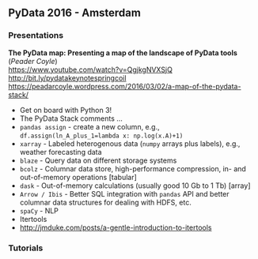 ## PyData 2016 - Amsterdam

### Presentations


**The PyData map: Presenting a map of the landscape of PyData tools** (_Peader Coyle_)
<br/>https://www.youtube.com/watch?v=QgjkgNVXSjQ
<br/>http://bit.ly/pydatakeynotespringcoil
<br/>https://peadarcoyle.wordpress.com/2016/03/02/a-map-of-the-pydata-stack/

- Get on board with Python 3!
- The PyData Stack comments ...
 - `pandas assign` - create a new column, e.g., `df.assign(ln_A_plus_1=lambda x: np.log(x.A)+1)`
 - `xarray` - Labeled heterogenous data (`numpy` arrays plus labels), e.g., weather forecasting data
 - `blaze` - Query data on different storage systems
 - `bcolz` - Columnar data store, high-performance compression, in- and out-of-memory operations [tabular]
 - `dask` - Out-of-memory calculations (usually good 10 Gb to 1 Tb) [array]
 - `Arrow / Ibis` - Better SQL integration with `pandas` API and better columnar data structures for dealing with HDFS, etc.
 - `spaCy` - NLP
- Itertools
 - http://jmduke.com/posts/a-gentle-introduction-to-itertools
 
 

### Tutorials
